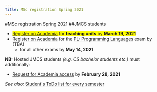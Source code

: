 ```yaml
---
Title: MSc registration Spring 2021
---
```


#MSc registration Spring 2021
##JMCS students

-  <span style="background-color: #FFFF00">[Register on Academia](https://mcs.unibnf.ch/organization/registration-for-teaching-units/) for **teaching units** by **March 19, 2021**</span>
-  [Register on Academia](https://mcs.unibnf.ch/organization/registration-for-teaching-units/) for the [PL: Programming Languages](%base_url%/teaching/pl) exam by (TBA)
	-  for all other exams by **May 14, 2021**



**NB:** Hosted JMCS students *(e.g. CS bachelor students etc.)* must additionally:

-  [Request for Academia access](http://mcs.unibnf.ch/node/535) by **February 28, 2021**

*See also:* [Student's ToDo list for every semester](https://mcs.unibnf.ch/organization/)
